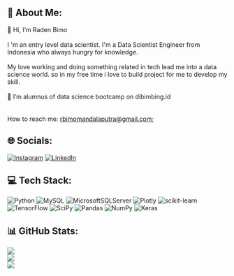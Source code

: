 ## 💫 About Me:
👋 Hi, I’m Raden Bimo<br><br>I 'm an entry level data scientist. I'm a Data Scientist Engineer from Indonesia who always hungry for knowledge.<br><br>My love working and doing something related in tech lead me into a data science world. so in my free time i love to build project for me to develop my skill.<br><br>
🚀 I’m alumnus of data science bootcamp on dibimbing.id<br><br> <br>How to reach me: rbimomandalaputra@gmail.com;<br>

## 🌐 Socials:
[![Instagram](https://img.shields.io/badge/Instagram-%23E4405F.svg?logo=Instagram&logoColor=white)](https://instagram.com/raden_bimo) [![LinkedIn](https://img.shields.io/badge/LinkedIn-%230077B5.svg?logo=linkedin&logoColor=white)](https://linkedin.com/in/www.linkedin.com/in/radenbimo) 

## 💻 Tech Stack:
![Python](https://img.shields.io/badge/python-3670A0?style=flat&logo=python&logoColor=ffdd54) ![MySQL](https://img.shields.io/badge/mysql-%2300f.svg?style=flat&logo=mysql&logoColor=white) ![MicrosoftSQLServer](https://img.shields.io/badge/Microsoft%20SQL%20Sever-CC2927?style=flat&logo=microsoft%20sql%20server&logoColor=white) ![Plotly](https://img.shields.io/badge/Plotly-%233F4F75.svg?style=flat&logo=plotly&logoColor=white) ![scikit-learn](https://img.shields.io/badge/scikit--learn-%23F7931E.svg?style=flat&logo=scikit-learn&logoColor=white) ![TensorFlow](https://img.shields.io/badge/TensorFlow-%23FF6F00.svg?style=flat&logo=TensorFlow&logoColor=white) ![SciPy](https://img.shields.io/badge/SciPy-%230C55A5.svg?style=flat&logo=scipy&logoColor=%white) ![Pandas](https://img.shields.io/badge/pandas-%23150458.svg?style=flat&logo=pandas&logoColor=white) ![NumPy](https://img.shields.io/badge/numpy-%23013243.svg?style=flat&logo=numpy&logoColor=white) ![Keras](https://img.shields.io/badge/Keras-%23D00000.svg?style=flat&logo=Keras&logoColor=white)
## 📊 GitHub Stats:
![](https://github-readme-stats.vercel.app/api?username=RadenBimo&theme=radical&hide_border=false&include_all_commits=true&count_private=false)<br/>
![](https://github-readme-streak-stats.herokuapp.com/?user=RadenBimo&theme=radical&hide_border=false)<br/>
![](https://github-readme-stats.vercel.app/api/top-langs/?username=RadenBimo&theme=radical&hide_border=false&include_all_commits=true&count_private=false&layout=compact)
